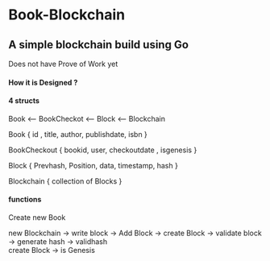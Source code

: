 # Book-Blockchain
## A simple blockchain build using Go
Does not have Prove of Work yet

#### How it is Designed ?

#### 4 structs
Book  <-- BookCheckot  <-- Block <-- Blockchain

Book {
	id , title, author, publishdate, isbn
}

BookCheckout {
	bookid, user, checkoutdate , isgenesis
}

Block {
	Prevhash, Position, data, timestamp, hash
}

Blockchain {
	collection of Blocks
}

#### functions

Create new Book 

new Blockchain -> write block -> Add Block -> create Block  -> validate block -> generate hash -> validhash                                                    
create Block -> is Genesis
